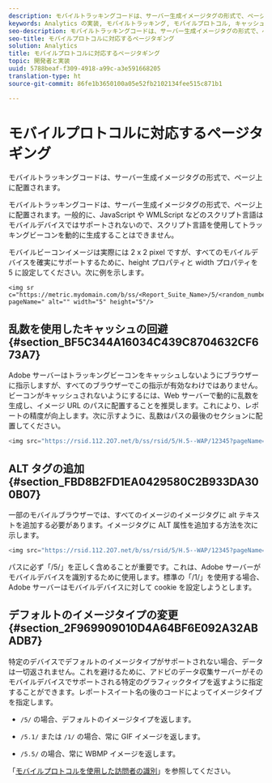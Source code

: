 ```yaml
---
description: モバイルトラッキングコードは、サーバー生成イメージタグの形式で、ページ上に配置されます。
keywords: Analytics の実装, モバイルトラッキング, モバイルプロトコル, キャッシュの回避, alt タグ, デフォルトのイメージタイプ
seo-description: モバイルトラッキングコードは、サーバー生成イメージタグの形式で、ページ上に配置されます。
seo-title: モバイルプロトコルに対応するページタギング
solution: Analytics
title: モバイルプロトコルに対応するページタギング
topic: 開発者と実装
uuid: 5788beaf-f309-4918-a99c-a3e591668205
translation-type: ht
source-git-commit: 86fe1b3650100a05e52fb2102134fee515c871b1

---
```



# モバイルプロトコルに対応するページタギング

モバイルトラッキングコードは、サーバー生成イメージタグの形式で、ページ上に配置されます。

モバイルトラッキングコードは、サーバー生成イメージタグの形式で、ページ上に配置されます。一般的に、JavaScript や WMLScript などのスクリプト言語はモバイルデバイスではサポートされないので、スクリプト言語を使用してトラッキングビーコンを動的に生成することはできません。

モバイルビーコンイメージは実際には 2 x 2 pixel ですが、すべてのモバイルデバイスを確実にサポートするために、height プロパティと width プロパティを 5 に設定してください。次に例を示します。

```
<img sr c="https://metric.mydomain.com/b/ss/<Report_Suite_Name>/5/<random_number>?pageName=" alt="" width="5" height="5"/>
```

## 乱数を使用したキャッシュの回避{#section_BF5C344A16034C439C8704632CF673A7}

Adobe サーバーはトラッキングビーコンをキャッシュしないようにブラウザーに指示しますが、すべてのブラウザーでこの指示が有効なわけではありません。ビーコンがキャッシュされないようにするには、Web サーバーで動的に乱数を生成し、イメージ URL のパスに配置することを推奨します。これにより、レポートの精度が向上します。次に示すように、乱数はパスの最後のセクションに配置してください。

```js
<img src="https://rsid.112.2O7.net/b/ss/rsid/5/H.5--WAP/12345?pageName=" />.
```

## ALT タグの追加{#section_FBD8B2FD1EA0429580C2B933DA300B07}

一部のモバイルブラウザーでは、すべてのイメージのイメージタグに alt テキストを追加する必要があります。イメージタグに ALT 属性を追加する方法を次に示します。

```js
<img src="https://rsid.112.2O7.net/b/ss/rsid/5/H.5--WAP/12345?pageName=" alt=""/>.
```

パスに必ず「/5/」を正しく含めることが重要です。これは、Adobe サーバーがモバイルデバイスを識別するために使用します。標準の「/1/」を使用する場合、Adobe サーバーはモバイルデバイスに対して cookie を設定しようとします。

## デフォルトのイメージタイプの変更{#section_2F969909010D4A64BF6E092A32ABADB7}

特定のデバイスでデフォルトのイメージタイプがサポートされない場合、データは一切返されません。これを避けるために、アドビのデータ収集サーバーがそのモバイルデバイスでサポートされる特定のグラフィックタイプを返すように指定することができます。レポートスイート名の後のコードによってイメージタイプを指定します。

* `/5/` の場合、デフォルトのイメージタイプを返します。
* `/5.1/` または `/1/` の場合、常に GIF イメージを返します。

* `/5.5/` の場合、常に WBMP イメージを返します。

「[モバイルプロトコルを使用した訪問者の識別](../../../implement/js-implementation/c-unique-visitors/visid-mobile.md#concept_8C5557634014440AA3588FBB0CF6BB49)」を参照してください。
